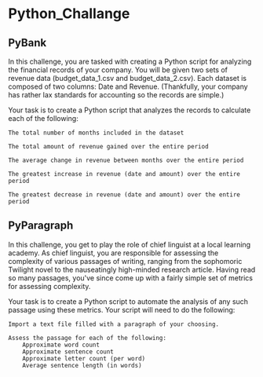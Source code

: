 # Python_Challange
## PyBank
In this challenge, you are tasked with creating a Python script for analyzing the financial records of your company. You will be given two sets of revenue data (budget_data_1.csv and budget_data_2.csv). Each dataset is composed of two columns: Date and Revenue. (Thankfully, your company has rather lax standards for accounting so the records are simple.)

Your task is to create a Python script that analyzes the records to calculate each of the following:

    The total number of months included in the dataset

    The total amount of revenue gained over the entire period

    The average change in revenue between months over the entire period

    The greatest increase in revenue (date and amount) over the entire period

    The greatest decrease in revenue (date and amount) over the entire period

## PyParagraph
In this challenge, you get to play the role of chief linguist at a local learning academy. As chief linguist, you are responsible for assessing the complexity of various passages of writing, ranging from the sophomoric Twilight novel to the nauseatingly high-minded research article. Having read so many passages, you've since come up with a fairly simple set of metrics for assessing complexity.

Your task is to create a Python script to automate the analysis of any such passage using these metrics. Your script will need to do the following:

    Import a text file filled with a paragraph of your choosing.

    Assess the passage for each of the following:
        Approximate word count
        Approximate sentence count
        Approximate letter count (per word)
        Average sentence length (in words)
